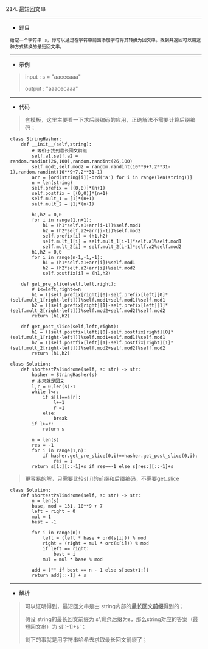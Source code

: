 214. 最短回文串
----------
- 题目
>
    给定一个字符串 s，你可以通过在字符串前面添加字符将其转换为回文串。找到并返回可以用这种方式转换的最短回文串。
----------
- 示例
> input : s = "aacecaaa"
>
> output : "aaacecaaa"
>
----------
 - 代码
> 
> 套模板，这里主要看一下求后缀编码的应用，正确解法不需要计算后缀编码；
> 
    class StringHasher:
        def __init__(self,string):
            # 等价于找到最长回文前缀
            self.a1,self.a2 = random.randint(26,100),random.randint(26,100)
            self.mod1,self.mod2 = random.randint(10**9+7,2**31-1),random.randint(10**9+7,2**31-1)
            arr = [ord(string[i])-ord('a') for i in range(len(string))]
            n = len(string)
            self.prefix = [(0,0)]*(n+1)
            self.postfix = [(0,0)]*(n+1)
            self.mult_1 = [1]*(n+1)
            self.mult_2 = [1]*(n+1)
            
            h1,h2 = 0,0
            for i in range(1,n+1):
                h1 = (h1*self.a1+arr[i-1])%self.mod1
                h2 = (h2*self.a2+arr[i-1])%self.mod2
                self.prefix[i] = (h1,h2)
                self.mult_1[i] = self.mult_1[i-1]*self.a1%self.mod1
                self.mult_2[i] = self.mult_2[i-1]*self.a2%self.mod2
            h1,h2 = 0,0
            for i in range(n-1,-1,-1):
                h1 = (h1*self.a1+arr[i])%self.mod1
                h2 = (h2*self.a2+arr[i])%self.mod2
                self.postfix[i] = (h1,h2)
    
        def get_pre_slice(self,left,right):
            # 1<=left,right<=n
            h1 = ((self.prefix[right][0]-self.prefix[left][0]*(self.mult_1[right-left]))%self.mod1+self.mod1)%self.mod1
            h2 = ((self.prefix[right][1]-self.prefix[left][1]*(self.mult_2[right-left]))%self.mod2+self.mod2)%self.mod2
            return (h1,h2)
    
        def get_post_slice(self,left,right):
            h1 = ((self.postfix[left][0]-self.postfix[right][0]*(self.mult_1[right-left]))%self.mod1+self.mod1)%self.mod1
            h2 = ((self.postfix[left][1]-self.postfix[right][1]*(self.mult_2[right-left]))%self.mod2+self.mod2)%self.mod2
            return (h1,h2)
    
    class Solution:
        def shortestPalindrome(self, s: str) -> str:
            hasher = StringHasher(s)
            # 本来就是回文
            l,r = 0,len(s)-1
            while l<r:
                if s[l]==s[r]:
                    l+=1
                    r-=1
                else:
                    break
            if l>=r:
                return s
    
            n = len(s)
            res = -1
            for i in range(1,n):
                if hasher.get_pre_slice(0,i)==hasher.get_post_slice(0,i):
                    res = i
            return s[1:][::-1]+s if res==-1 else s[res:][::-1]+s
> 
> 更容易的解，只需要比较s[:i]的前缀和后缀编码，不需要get_slice
> 
    class Solution:
        def shortestPalindrome(self, s: str) -> str:
            n = len(s)
            base, mod = 131, 10**9 + 7
            left = right = 0
            mul = 1
            best = -1
            
            for i in range(n):
                left = (left * base + ord(s[i])) % mod
                right = (right + mul * ord(s[i])) % mod
                if left == right:
                    best = i
                mul = mul * base % mod
            
            add = ("" if best == n - 1 else s[best+1:])
            return add[::-1] + s
----------
 - 解析
> 
> 可以证明得到，最短回文串是由 string内部的**最长回文前缀**得到的；
> 
> 假设 string的最长回文前缀为 s',剩余后缀为s，那么string对应的答案（最短回文串）为 s[::-1]+s'；
> 
> 剩下的事就是用字符串哈希去求取最长回文前缀了；